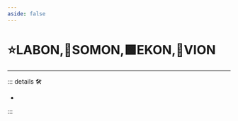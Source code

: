 ```yaml
---
aside: false
---
```

# ⭐<labor>LABON</labor>,🔷<soma>SOMON</soma>,🟩<ekos>EKON</ekos>,🔻<via>VION</via>

---

<!-- =================================================== -->
<!-- =================================================== -->
<!-- =================================================== -->
<!-- =================================================== -->
<!-- =================================================== -->
::: details 🛠

-

:::